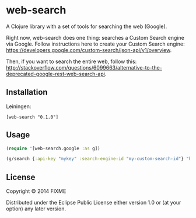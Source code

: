 # web-search

A Clojure library with a set of tools for searching the web (Google).

Right now, web-search does one thing: searches a Custom Search engine via Google. Follow instructions here to create your Custom Search engine: https://developers.google.com/custom-search/json-api/v1/overview.

Then, if you want to search the entire web, follow this: http://stackoverflow.com/questions/6099663/alternative-to-the-deprecated-google-rest-web-search-api.

## Installation

Leiningen:

```
[web-search "0.1.0"]
```

## Usage

```clojure
(require '[web-search.google :as g])

(g/search {:api-key "mykey" :search-engine-id "my-custom-search-id"} "hello world")
```

## License

Copyright © 2014 FIXME

Distributed under the Eclipse Public License either version 1.0 or (at
your option) any later version.
